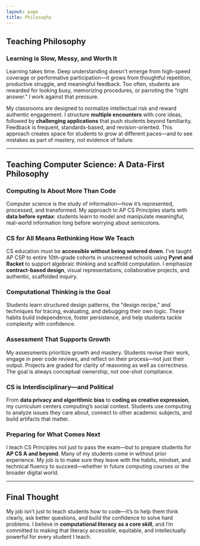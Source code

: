 ```yaml
---
layout: page
title: Philosophy
---
```

## Teaching Philosophy

### Learning is Slow, Messy, and Worth It

Learning takes time. Deep understanding doesn't emerge from high-speed coverage or performative participation—it grows from thoughtful repetition, productive struggle, and meaningful feedback. Too often, students are rewarded for looking busy, memorizing procedures, or parroting the “right answer.” I work against that pressure.

My classrooms are designed to normalize intellectual risk and reward authentic engagement. I structure **multiple encounters** with core ideas, followed by **challenging applications** that push students beyond familiarity. Feedback is frequent, standards-based, and revision-oriented. This approach creates space for students to grow at different paces—and to see mistakes as part of mastery, not evidence of failure.

---

## Teaching Computer Science: A Data-First Philosophy

### Computing Is About More Than Code

Computer science is the study of information—how it’s represented, processed, and transformed. My approach to AP CS Principles starts with **data before syntax**: students learn to model and manipulate meaningful, real-world information long before worrying about semicolons.

### CS for All Means Rethinking How We Teach

CS education must be **accessible without being watered down**. I’ve taught AP CSP to entire 10th-grade cohorts in unscreened schools using **Pyret and Racket** to support algebraic thinking and scaffold computation. I emphasize **contract-based design**, visual representations, collaborative projects, and authentic, scaffolded inquiry.

### Computational Thinking is the Goal

Students learn structured design patterns, the “design recipe,” and techniques for tracing, evaluating, and debugging their own logic. These habits build independence, foster persistence, and help students tackle complexity with confidence.

### Assessment That Supports Growth

My assessments prioritize growth and mastery. Students revise their work, engage in peer code reviews, and reflect on their process—not just their output. Projects are graded for clarity of reasoning as well as correctness. The goal is always conceptual ownership, not one-shot compliance.

### CS is Interdisciplinary—and Political

From **data privacy and algorithmic bias** to **coding as creative expression**, my curriculum centers computing’s social context. Students use computing to analyze issues they care about, connect to other academic subjects, and build artifacts that matter.

### Preparing for What Comes Next

I teach CS Principles not just to pass the exam—but to prepare students for **AP CS A and beyond**. Many of my students come in without prior experience. My job is to make sure they leave with the habits, mindset, and technical fluency to succeed—whether in future computing courses or the broader digital world.

---

## Final Thought

My job isn’t just to teach students how to code—it’s to help them think clearly, ask better questions, and build the confidence to solve hard problems. I believe in **computational literacy as a core skill**, and I’m committed to making that literacy accessible, equitable, and intellectually powerful for every student I teach.

